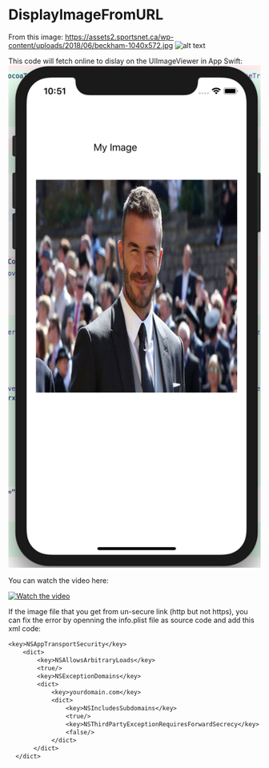 # DisplayImageFromURL



From this image:
https://assets2.sportsnet.ca/wp-content/uploads/2018/06/beckham-1040x572.jpg
![alt text](https://assets2.sportsnet.ca/wp-content/uploads/2018/06/beckham-1040x572.jpg)

This code will fetch online to dislay on the UIImageViewer in App Swift:
![alt text](https://github.com/taminhtu/DisplayImageFromURL/blob/master/Screen%20Shot%202018-09-05%20at%2022.51.43.png)


You can watch the video here:

[![Watch the video](https://raw.github.com/GabLeRoux/WebMole/master/ressources/WebMole_Youtube_Video.png)](https://www.youtube.com/watch?v=4m66M7KJuX4&t=416s)


If the image file that you get from un-secure link (http but not https), you can fix the error by openning the info.plist file as source code and add this xml code: 
```
<key>NSAppTransportSecurity</key>
    <dict>
        <key>NSAllowsArbitraryLoads</key>
        <true/>
        <key>NSExceptionDomains</key>
        <dict>
            <key>yourdomain.com</key>
            <dict>
                <key>NSIncludesSubdomains</key>
                <true/>
                <key>NSThirdPartyExceptionRequiresForwardSecrecy</key>
                <false/>
            </dict>
       </dict>
  </dict>
```
